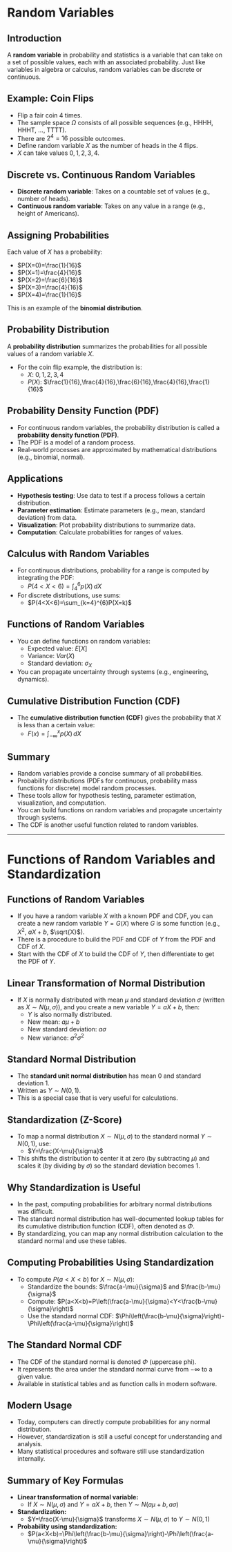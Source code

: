 # Random Variables

## Introduction
A **random variable** in probability and statistics is a variable that can take on a set of possible values, each with an associated probability. Just like variables in algebra or calculus, random variables can be discrete or continuous.

## Example: Coin Flips
- Flip a fair coin 4 times.
- The sample space $\Omega$ consists of all possible sequences (e.g., HHHH, HHHT, ..., TTTT).
- There are $2^4=16$ possible outcomes.
- Define random variable $X$ as the number of heads in the 4 flips.
- $X$ can take values $0,1,2,3,4$.

## Discrete vs. Continuous Random Variables
- **Discrete random variable**: Takes on a countable set of values (e.g., number of heads).
- **Continuous random variable**: Takes on any value in a range (e.g., height of Americans).

## Assigning Probabilities
Each value of $X$ has a probability:
- $P(X=0)=\frac{1}{16}$
- $P(X=1)=\frac{4}{16}$
- $P(X=2)=\frac{6}{16}$
- $P(X=3)=\frac{4}{16}$
- $P(X=4)=\frac{1}{16}$

This is an example of the **binomial distribution**.

## Probability Distribution
A **probability distribution** summarizes the probabilities for all possible values of a random variable $X$.
- For the coin flip example, the distribution is:
  - $X$: $0,1,2,3,4$
  - $P(X)$: $\frac{1}{16},\frac{4}{16},\frac{6}{16},\frac{4}{16},\frac{1}{16}$

## Probability Density Function (PDF)
- For continuous random variables, the probability distribution is called a **probability density function (PDF)**.
- The PDF is a model of a random process.
- Real-world processes are approximated by mathematical distributions (e.g., binomial, normal).

## Applications
- **Hypothesis testing**: Use data to test if a process follows a certain distribution.
- **Parameter estimation**: Estimate parameters (e.g., mean, standard deviation) from data.
- **Visualization**: Plot probability distributions to summarize data.
- **Computation**: Calculate probabilities for ranges of values.

## Calculus with Random Variables
- For continuous distributions, probability for a range is computed by integrating the PDF:
  - $P(4<X<6)=\int_4^6 p(X)\,dX$
- For discrete distributions, use sums:
  - $P(4<X<6)=\sum_{k=4}^{6}P(X=k)$

## Functions of Random Variables
- You can define functions on random variables:
  - Expected value: $E[X]$
  - Variance: $Var(X)$
  - Standard deviation: $\sigma_X$
- You can propagate uncertainty through systems (e.g., engineering, dynamics).

## Cumulative Distribution Function (CDF)
- The **cumulative distribution function (CDF)** gives the probability that $X$ is less than a certain value:
  - $F(x)=\int_{-\infty}^x p(X)\,dX$

## Summary
- Random variables provide a concise summary of all probabilities.
- Probability distributions (PDFs for continuous, probability mass functions for discrete) model random processes.
- These tools allow for hypothesis testing, parameter estimation, visualization, and computation.
- You can build functions on random variables and propagate uncertainty through systems.
- The CDF is another useful function related to random variables.

---

# Functions of Random Variables and Standardization

## Functions of Random Variables
- If you have a random variable $X$ with a known PDF and CDF, you can create a new random variable $Y=G(X)$ where $G$ is some function (e.g., $X^2$, $aX+b$, $\sqrt{X}$).
- There is a procedure to build the PDF and CDF of $Y$ from the PDF and CDF of $X$.
- Start with the CDF of $X$ to build the CDF of $Y$, then differentiate to get the PDF of $Y$.

## Linear Transformation of Normal Distribution
- If $X$ is normally distributed with mean $\mu$ and standard deviation $\sigma$ (written as $X\sim N(\mu,\sigma)$), and you create a new variable $Y=aX+b$, then:
  - $Y$ is also normally distributed.
  - New mean: $a\mu+b$
  - New standard deviation: $a\sigma$
  - New variance: $a^2\sigma^2$

## Standard Normal Distribution
- The **standard unit normal distribution** has mean $0$ and standard deviation $1$.
- Written as $Y\sim N(0,1)$.
- This is a special case that is very useful for calculations.

## Standardization (Z-Score)
- To map a normal distribution $X\sim N(\mu,\sigma)$ to the standard normal $Y\sim N(0,1)$, use:
  - $Y=\frac{X-\mu}{\sigma}$
- This shifts the distribution to center it at zero (by subtracting $\mu$) and scales it (by dividing by $\sigma$) so the standard deviation becomes $1$.

## Why Standardization is Useful
- In the past, computing probabilities for arbitrary normal distributions was difficult.
- The standard normal distribution has well-documented lookup tables for its cumulative distribution function (CDF), often denoted as $\Phi$.
- By standardizing, you can map any normal distribution calculation to the standard normal and use these tables.

## Computing Probabilities Using Standardization
- To compute $P(a<X<b)$ for $X\sim N(\mu,\sigma)$:
  - Standardize the bounds: $\frac{a-\mu}{\sigma}$ and $\frac{b-\mu}{\sigma}$
  - Compute: $P(a<X<b)=P\left(\frac{a-\mu}{\sigma}<Y<\frac{b-\mu}{\sigma}\right)$
  - Use the standard normal CDF: $\Phi\left(\frac{b-\mu}{\sigma}\right)-\Phi\left(\frac{a-\mu}{\sigma}\right)$

## The Standard Normal CDF
- The CDF of the standard normal is denoted $\Phi$ (uppercase phi).
- It represents the area under the standard normal curve from $-\infty$ to a given value.
- Available in statistical tables and as function calls in modern software.

## Modern Usage
- Today, computers can directly compute probabilities for any normal distribution.
- However, standardization is still a useful concept for understanding and analysis.
- Many statistical procedures and software still use standardization internally.

## Summary of Key Formulas
- **Linear transformation of normal variable:**
  - If $X\sim N(\mu,\sigma)$ and $Y=aX+b$, then $Y\sim N(a\mu+b,a\sigma)$
- **Standardization:**
  - $Y=\frac{X-\mu}{\sigma}$ transforms $X\sim N(\mu,\sigma)$ to $Y\sim N(0,1)$
- **Probability using standardization:**
  - $P(a<X<b)=\Phi\left(\frac{b-\mu}{\sigma}\right)-\Phi\left(\frac{a-\mu}{\sigma}\right)$